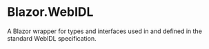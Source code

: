 # Blazor.WebIDL
A Blazor wrapper for types and interfaces used in and defined in the standard WebIDL specification.
